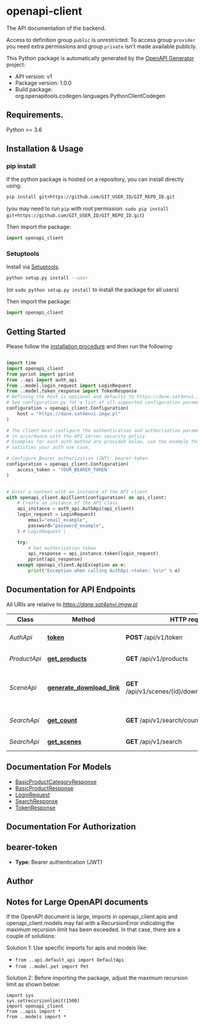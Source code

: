 # openapi-client
The API documentation of the backend.

Access to definition group `public` is unrestricted. To access group `provider` you need extra permissions and group `private` isn't made available publicly.

This Python package is automatically generated by the [OpenAPI Generator](https://openapi-generator.tech) project:

- API version: v1
- Package version: 1.0.0
- Build package: org.openapitools.codegen.languages.PythonClientCodegen

## Requirements.

Python >= 3.6

## Installation & Usage
### pip install

If the python package is hosted on a repository, you can install directly using:

```sh
pip install git+https://github.com/GIT_USER_ID/GIT_REPO_ID.git
```
(you may need to run `pip` with root permission: `sudo pip install git+https://github.com/GIT_USER_ID/GIT_REPO_ID.git`)

Then import the package:
```python
import openapi_client
```

### Setuptools

Install via [Setuptools](http://pypi.python.org/pypi/setuptools).

```sh
python setup.py install --user
```
(or `sudo python setup.py install` to install the package for all users)

Then import the package:
```python
import openapi_client
```

## Getting Started

Please follow the [installation procedure](#installation--usage) and then run the following:

```python

import time
import openapi_client
from pprint import pprint
from ..api import auth_api
from ..model.login_request import LoginRequest
from ..model.token_response import TokenResponse
# Defining the host is optional and defaults to https://dane.sat4envi.imgw.pl
# See configuration.py for a list of all supported configuration parameters.
configuration = openapi_client.Configuration(
    host = "https://dane.sat4envi.imgw.pl"
)

# The client must configure the authentication and authorization parameters
# in accordance with the API server security policy.
# Examples for each auth method are provided below, use the example that
# satisfies your auth use case.

# Configure Bearer authorization (JWT): bearer-token
configuration = openapi_client.Configuration(
    access_token = 'YOUR_BEARER_TOKEN'
)


# Enter a context with an instance of the API client
with openapi_client.ApiClient(configuration) as api_client:
    # Create an instance of the API class
    api_instance = auth_api.AuthApi(api_client)
    login_request = LoginRequest(
        email="email_example",
        password="password_example",
    ) # LoginRequest | 

    try:
        # Get authorization token
        api_response = api_instance.token(login_request)
        pprint(api_response)
    except openapi_client.ApiException as e:
        print("Exception when calling AuthApi->token: %s\n" % e)
```

## Documentation for API Endpoints

All URIs are relative to *https://dane.sat4envi.imgw.pl*

Class | Method | HTTP request | Description
------------ | ------------- | ------------- | -------------
*AuthApi* | [**token**](docs/AuthApi.md#token) | **POST** /api/v1/token | Get authorization token
*ProductApi* | [**get_products**](docs/ProductApi.md#get_products) | **GET** /api/v1/products | View a list of products
*SceneApi* | [**generate_download_link**](docs/SceneApi.md#generate_download_link) | **GET** /api/v1/scenes/{id}/download/{artifactName} | Redirect to a presigned download url for a scene&#39;s artifact
*SearchApi* | [**get_count**](docs/SearchApi.md#get_count) | **GET** /api/v1/search/count | Get count of total scene results
*SearchApi* | [**get_scenes**](docs/SearchApi.md#get_scenes) | **GET** /api/v1/search | Search for scenes


## Documentation For Models

 - [BasicProductCategoryResponse](docs/BasicProductCategoryResponse.md)
 - [BasicProductResponse](docs/BasicProductResponse.md)
 - [LoginRequest](docs/LoginRequest.md)
 - [SearchResponse](docs/SearchResponse.md)
 - [TokenResponse](docs/TokenResponse.md)


## Documentation For Authorization


## bearer-token

- **Type**: Bearer authentication (JWT)


## Author




## Notes for Large OpenAPI documents
If the OpenAPI document is large, imports in openapi_client.apis and openapi_client.models may fail with a
RecursionError indicating the maximum recursion limit has been exceeded. In that case, there are a couple of solutions:

Solution 1:
Use specific imports for apis and models like:
- `from ..api.default_api import DefaultApi`
- `from ..model.pet import Pet`

Solution 2:
Before importing the package, adjust the maximum recursion limit as shown below:
```
import sys
sys.setrecursionlimit(1500)
import openapi_client
from ..apis import *
from ..models import *
```

